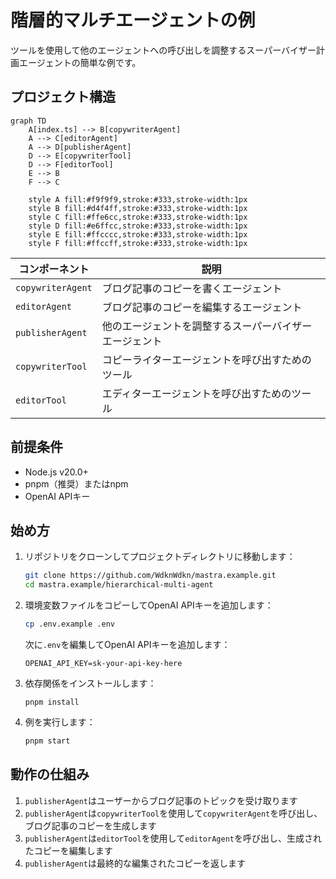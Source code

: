 # 階層的マルチエージェントの例

ツールを使用して他のエージェントへの呼び出しを調整するスーパーバイザー計画エージェントの簡単な例です。

## プロジェクト構造

```mermaid
graph TD
    A[index.ts] --> B[copywriterAgent]
    A --> C[editorAgent]
    A --> D[publisherAgent]
    D --> E[copywriterTool]
    D --> F[editorTool]
    E --> B
    F --> C
    
    style A fill:#f9f9f9,stroke:#333,stroke-width:1px
    style B fill:#d4f4ff,stroke:#333,stroke-width:1px
    style C fill:#ffe6cc,stroke:#333,stroke-width:1px
    style D fill:#e6ffcc,stroke:#333,stroke-width:1px
    style E fill:#ffcccc,stroke:#333,stroke-width:1px
    style F fill:#ffccff,stroke:#333,stroke-width:1px
```

| コンポーネント | 説明 |
|------------|------|
| `copywriterAgent` | ブログ記事のコピーを書くエージェント |
| `editorAgent` | ブログ記事のコピーを編集するエージェント |
| `publisherAgent` | 他のエージェントを調整するスーパーバイザーエージェント |
| `copywriterTool` | コピーライターエージェントを呼び出すためのツール |
| `editorTool` | エディターエージェントを呼び出すためのツール |

## 前提条件

- Node.js v20.0+
- pnpm（推奨）またはnpm
- OpenAI APIキー

## 始め方

1. リポジトリをクローンしてプロジェクトディレクトリに移動します：

   ```bash
   git clone https://github.com/WdknWdkn/mastra.example.git
   cd mastra.example/hierarchical-multi-agent
   ```

2. 環境変数ファイルをコピーしてOpenAI APIキーを追加します：

   ```bash
   cp .env.example .env
   ```

   次に`.env`を編集してOpenAI APIキーを追加します：

   ```env
   OPENAI_API_KEY=sk-your-api-key-here
   ```

3. 依存関係をインストールします：

   ```
   pnpm install
   ```

4. 例を実行します：

   ```bash
   pnpm start
   ```

## 動作の仕組み

1. `publisherAgent`はユーザーからブログ記事のトピックを受け取ります
2. `publisherAgent`は`copywriterTool`を使用して`copywriterAgent`を呼び出し、ブログ記事のコピーを生成します
3. `publisherAgent`は`editorTool`を使用して`editorAgent`を呼び出し、生成されたコピーを編集します
4. `publisherAgent`は最終的な編集されたコピーを返します
